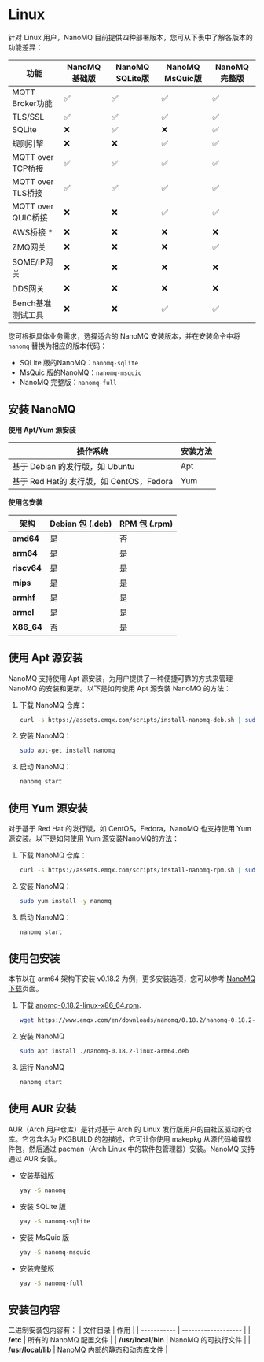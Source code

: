 # Linux

针对 Linux 用户，NanoMQ 目前提供四种部署版本，您可从下表中了解各版本的功能差异：

| 功能               | NanoMQ 基础版 | NanoMQ **SQLite版** | **NanoMQ MsQuic版** | NanoMQ完整版 |
| ------------------ | ------------- | ------------------- | ------------------- | ------------ |
| MQTT Broker功能    | ✅             | ✅                   | ✅                   | ✅            |
| TLS/SSL            | ✅              | ✅                   | ✅                   | ✅            |
| SQLite             | ❌             | ✅                   | ❌                   | ✅            |
| 规则引擎            | ❌             | ❌                   | ✅                   | ✅            |
| MQTT over TCP桥接  | ✅             | ✅                   | ✅                   | ✅            |
| MQTT over TLS桥接  | ✅             | ✅                   | ✅                   | ✅            |
| MQTT over QUIC桥接 | ❌             | ❌                   | ✅                   | ✅            |
| AWS桥接 *          | ❌             | ❌                   | ❌                   | ❌            |
| ZMQ网关            | ❌             | ❌                   | ❌                   | ✅            |
| SOME/IP网关        | ❌             | ❌                   | ❌                   | ❌            |
| DDS网关            | ❌             | ❌                   | ❌                   | ❌            |
| Bench基准测试工具  | ❌             | ❌                   | ✅                   | ✅            |

[^*]: Docker 部署中暂不支持 AWS 桥接，如希望使用 AWS 桥接，请通过[源码编译安装](./build-options.md)。

您可根据具体业务需求，选择适合的 NanoMQ 安装版本，并在安装命令中将 `nanomq` 替换为相应的版本代码：

- SQLite 版的NanoMQ：`nanomq-sqlite`
- MsQuic 版的NanoMQ：`nanomq-msquic`
- NanoMQ 完整版：`nanomq-full`

## 安装 NanoMQ

**使用 Apt/Yum 源安装**

| 操作系统                                 | 安装方法 |
| ---------------------------------------- | -------- |
| 基于 Debian 的发行版，如 Ubuntu          | Apt      |
| 基于 Red Hat的 发行版，如 CentOS，Fedora | Yum      |

**使用包安装**

| 架构        | Debian 包 (.deb) | RPM 包 (.rpm) |
| ----------- | ---------------- | ------------- |
| **amd64**   | 是               | 否            |
| **arm64**   | 是               | 是            |
| **riscv64** | 是               | 是            |
| **mips**    | 是               | 是            |
| **armhf**   | 是               | 是            |
| **armel**   | 是               | 是            |
| **X86_64**  | 否               | 是            |

## 使用 Apt 源安装

NanoMQ 支持使用 Apt 源安装，为用户提供了一种便捷可靠的方式来管理 NanoMQ 的安装和更新。以下是如何使用 Apt 源安装 NanoMQ 的方法：

1. 下载 NanoMQ 仓库：

   ```bash
   curl -s https://assets.emqx.com/scripts/install-nanomq-deb.sh | sudo bash
   ```

2. 安装 NanoMQ：

   ```bash
   sudo apt-get install nanomq
   ```

3. 启动 NanoMQ：

   ```bash
   nanomq start  
   ```

## 使用 Yum 源安装

对于基于 Red Hat 的发行版，如 CentOS，Fedora，NanoMQ 也支持使用 Yum 源安装。以下是如何使用 Yum 源安装NanoMQ的方法：

1. 下载 NanoMQ 仓库：

   ```bash
   curl -s https://assets.emqx.com/scripts/install-nanomq-rpm.sh | sudo bash
   ```

2. 安装 NanoMQ：

   ```bash
   sudo yum install -y nanomq
   ```

3. 启动 NanoMQ：

   ```bash
   nanomq start  
   ```

## 使用包安装

本节以在 arm64 架构下安装 v0.18.2 为例，更多安装选项，您可以参考 [NanoMQ 下载](https://nanomq.io/downloads?os=Linux)页面。

1. 下载 [anomq-0.18.2-linux-x86_64.rpm](https://www.emqx.com/zh/downloads/nanomq/0.18.2/nanomq-0.18.2-linux-x86_64.rpm).

   ```bash
   wget https://www.emqx.com/en/downloads/nanomq/0.18.2/nanomq-0.18.2-linux-arm64.deb
   ```

2. 安装 NanoMQ

   ```bash
   sudo apt install ./nanomq-0.18.2-linux-arm64.deb
   ```

3. 运行 NanoMQ

   ```bash
   nanomq start
   ```

## 使用 AUR 安装

AUR（Arch 用户仓库）是针对基于 Arch 的 Linux 发行版用户的由社区驱动的仓库。它包含名为 PKGBUILD 的包描述，它可让你使用 makepkg 从源代码编译软件包，然后通过 pacman（Arch Linux 中的软件包管理器）安装。NanoMQ 支持通过 AUR 安装。


- 安装基础版

  ```bash
  yay -S nanomq
  ```

- 安装 SQLite 版

  ```bash
  yay -S nanomq-sqlite
  ```

- 安装 MsQuic 版

  ```bash
  yay -S nanomq-msquic
  ```

- 安装完整版

  ```bash
  yay -S nanomq-full
  ```

## 安装包内容

二进制安装包内容有：
| 文件目录     | 作用                 |
| ----------- | ------------------- |
| **/etc**    | 所有的 NanoMQ 配置文件 |
| **/usr/local/bin**   |   NanoMQ 的可执行文件   |
| **/usr/local/lib**   | NanoMQ 内部的静态和动态库文件               |

